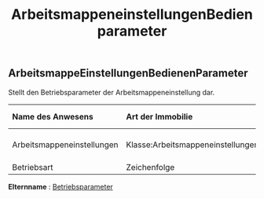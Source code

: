 ﻿---
title: ArbeitsmappeneinstellungenBedienparameter
second_title: Aspose.Cells Cloud Documen
type: docs
url: /de/specification/model/workbooksettingsoperateparameter/
description: "Aspose.Cells Cloud-Modellspezifikation: WorkbookSettingsOperateParameter. Müheloses Bearbeiten von Excel und anderen Tabellenkalkulationsdokumenten mit Funktionen wie Öffnen, Generieren, Bearbeiten, Teilen, Zusammenführen, Vergleichen und Konvertieren"
kwords: Excel, Office, Tabellenkalkulation, Cloud REST API, WorkbookSettingsOperateParameter
weight: 50
---
## **ArbeitsmappeEinstellungenBedienenParameter**

 Stellt den Betriebsparameter der Arbeitsmappeneinstellung dar.

| Name des Anwesens| Art der Immobilie| Nullwerte zulassen| Schreibgeschützt| Standardwert| Beschreibung|
|:- |:- |:- |:- |:- |:- |
| Arbeitsmappeneinstellungen| Klasse:Arbeitsmappeneinstellungen| WAHR| FALSCH|| Stellt die Arbeitsmappeneinstellung dar.|
| Betriebsart| Zeichenfolge| WAHR| FALSCH|||

**Elternname** : [Betriebsparameter](/specification/model/operateparameter)

